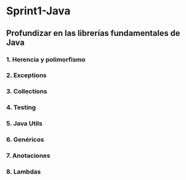 # Sprint1-Java

## Profundizar en las librerías fundamentales de Java

### 1. Herencia y polimorfismo
### 2. Exceptions
### 3. Collections
### 4. Testing
### 5. Java Utils
### 6. Genéricos
### 7. Anotaciones
### 8. Lambdas 
